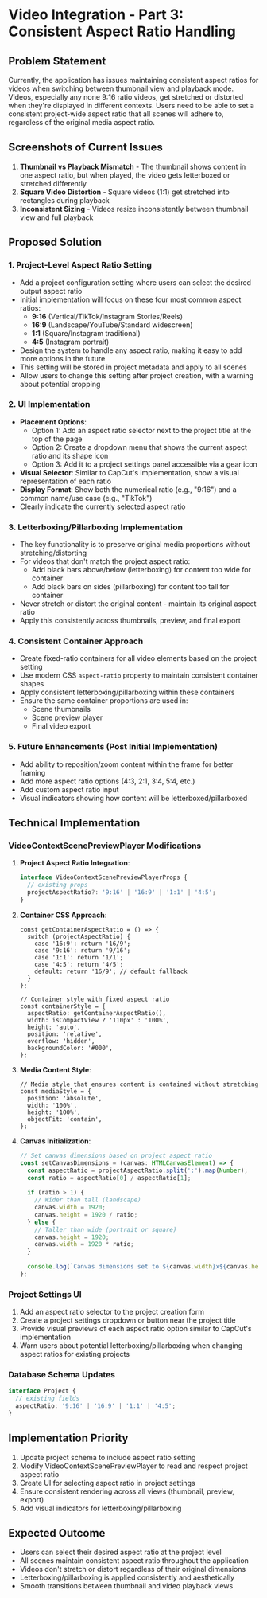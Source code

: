 # Video Integration - Part 3: Consistent Aspect Ratio Handling

## Problem Statement

Currently, the application has issues maintaining consistent aspect ratios for videos when switching between thumbnail view and playback mode. Videos, especially any none 9:16 ratio videos, get stretched or distorted when they're displayed in different contexts. Users need to be able to set a consistent project-wide aspect ratio that all scenes will adhere to, regardless of the original media aspect ratio.

## Screenshots of Current Issues

1. **Thumbnail vs Playback Mismatch** - The thumbnail shows content in one aspect ratio, but when played, the video gets letterboxed or stretched differently
2. **Square Video Distortion** - Square videos (1:1) get stretched into rectangles during playback
3. **Inconsistent Sizing** - Videos resize inconsistently between thumbnail view and full playback

## Proposed Solution

### 1. Project-Level Aspect Ratio Setting

- Add a project configuration setting where users can select the desired output aspect ratio
- Initial implementation will focus on these four most common aspect ratios:
  - **9:16** (Vertical/TikTok/Instagram Stories/Reels)
  - **16:9** (Landscape/YouTube/Standard widescreen)
  - **1:1** (Square/Instagram traditional)
  - **4:5** (Instagram portrait)
- Design the system to handle any aspect ratio, making it easy to add more options in the future
- This setting will be stored in project metadata and apply to all scenes
- Allow users to change this setting after project creation, with a warning about potential cropping

### 2. UI Implementation

- **Placement Options**: 
  - Option 1: Add an aspect ratio selector next to the project title at the top of the page
  - Option 2: Create a dropdown menu that shows the current aspect ratio and its shape icon
  - Option 3: Add it to a project settings panel accessible via a gear icon
- **Visual Selector**: Similar to CapCut's implementation, show a visual representation of each ratio
- **Display Format**: Show both the numerical ratio (e.g., "9:16") and a common name/use case (e.g., "TikTok")
- Clearly indicate the currently selected aspect ratio

### 3. Letterboxing/Pillarboxing Implementation

- The key functionality is to preserve original media proportions without stretching/distorting
- For videos that don't match the project aspect ratio:
  - Add black bars above/below (letterboxing) for content too wide for container
  - Add black bars on sides (pillarboxing) for content too tall for container
- Never stretch or distort the original content - maintain its original aspect ratio
- Apply this consistently across thumbnails, preview, and final export

### 4. Consistent Container Approach

- Create fixed-ratio containers for all video elements based on the project setting
- Use modern CSS `aspect-ratio` property to maintain consistent container shapes
- Apply consistent letterboxing/pillarboxing within these containers
- Ensure the same container proportions are used in:
  - Scene thumbnails
  - Scene preview player
  - Final video export

### 5. Future Enhancements (Post Initial Implementation)

- Add ability to reposition/zoom content within the frame for better framing
- Add more aspect ratio options (4:3, 2:1, 3:4, 5:4, etc.)
- Add custom aspect ratio input
- Visual indicators showing how content will be letterboxed/pillarboxed

## Technical Implementation

### VideoContextScenePreviewPlayer Modifications

1. **Project Aspect Ratio Integration**:
   ```typescript
   interface VideoContextScenePreviewPlayerProps {
     // existing props
     projectAspectRatio?: '9:16' | '16:9' | '1:1' | '4:5';
   }
   ```

2. **Container CSS Approach**:
   ```tsx
   const getContainerAspectRatio = () => {
     switch (projectAspectRatio) {
       case '16:9': return '16/9';
       case '9:16': return '9/16';
       case '1:1': return '1/1';
       case '4:5': return '4/5';
       default: return '16/9'; // default fallback
     }
   };
   
   // Container style with fixed aspect ratio
   const containerStyle = {
     aspectRatio: getContainerAspectRatio(),
     width: isCompactView ? '110px' : '100%',
     height: 'auto',
     position: 'relative',
     overflow: 'hidden',
     backgroundColor: '#000',
   };
   ```

3. **Media Content Style**:
   ```tsx
   // Media style that ensures content is contained without stretching
   const mediaStyle = {
     position: 'absolute',
     width: '100%',
     height: '100%',
     objectFit: 'contain',
   };
   ```

4. **Canvas Initialization**:
   ```typescript
   // Set canvas dimensions based on project aspect ratio
   const setCanvasDimensions = (canvas: HTMLCanvasElement) => {
     const aspectRatio = projectAspectRatio.split(':').map(Number);
     const ratio = aspectRatio[0] / aspectRatio[1];
     
     if (ratio > 1) {
       // Wider than tall (landscape)
       canvas.width = 1920;
       canvas.height = 1920 / ratio;
     } else {
       // Taller than wide (portrait or square)
       canvas.height = 1920;
       canvas.width = 1920 * ratio;
     }
     
     console.log(`Canvas dimensions set to ${canvas.width}x${canvas.height} for aspect ratio ${projectAspectRatio}`);
   };
   ```

### Project Settings UI

1. Add an aspect ratio selector to the project creation form
2. Create a project settings dropdown or button near the project title
3. Provide visual previews of each aspect ratio option similar to CapCut's implementation
4. Warn users about potential letterboxing/pillarboxing when changing aspect ratios for existing projects

### Database Schema Updates

```typescript
interface Project {
  // existing fields
  aspectRatio: '9:16' | '16:9' | '1:1' | '4:5';
}
```

## Implementation Priority

1. Update project schema to include aspect ratio setting
2. Modify VideoContextScenePreviewPlayer to read and respect project aspect ratio
3. Create UI for selecting aspect ratio in project settings
4. Ensure consistent rendering across all views (thumbnail, preview, export)
5. Add visual indicators for letterboxing/pillarboxing

## Expected Outcome

- Users can select their desired aspect ratio at the project level
- All scenes maintain consistent aspect ratio throughout the application
- Videos don't stretch or distort regardless of their original dimensions
- Letterboxing/pillarboxing is applied consistently and aesthetically
- Smooth transitions between thumbnail and video playback views 